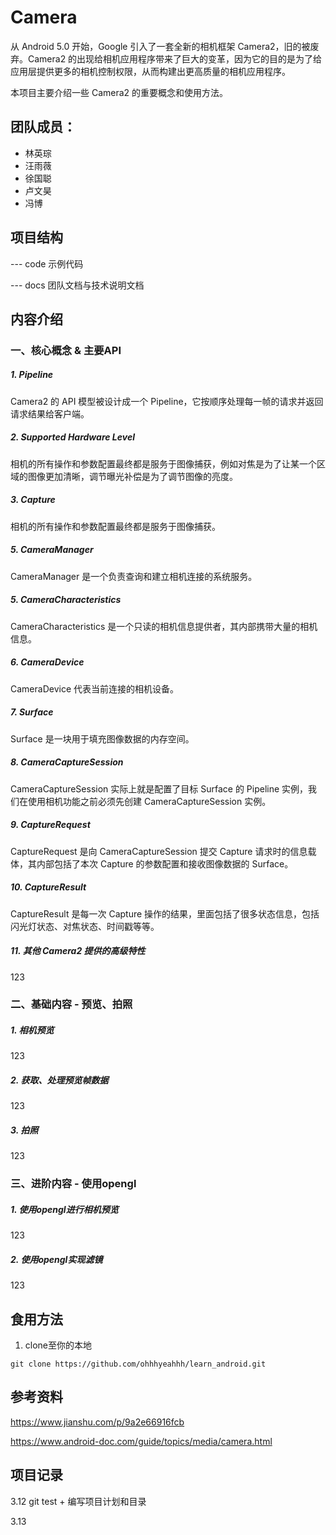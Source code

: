 # Camera 

从 Android 5.0 开始，Google 引入了一套全新的相机框架 Camera2，旧的被废弃。Camera2 的出现给相机应用程序带来了巨大的变革，因为它的目的是为了给应用层提供更多的相机控制权限，从而构建出更高质量的相机应用程序。 

本项目主要介绍一些 Camera2 的重要概念和使用方法。

## 团队成员：

- 林英琮 
- 汪雨薇 
- 徐国聪 
- 卢文昊 
- 冯博

## 项目结构

--- code  示例代码

--- docs  团队文档与技术说明文档

## 内容介绍

### 一、核心概念 & 主要API

##### 1. Pipeline

Camera2 的 API 模型被设计成一个 Pipeline，它按顺序处理每一帧的请求并返回请求结果给客户端。 

##### 2. Supported Hardware Level

相机的所有操作和参数配置最终都是服务于图像捕获，例如对焦是为了让某一个区域的图像更加清晰，调节曝光补偿是为了调节图像的亮度。 

##### 3. Capture

相机的所有操作和参数配置最终都是服务于图像捕获。

##### 5. CameraManager

CameraManager 是一个负责查询和建立相机连接的系统服务。

##### 5. CameraCharacteristics

CameraCharacteristics 是一个只读的相机信息提供者，其内部携带大量的相机信息。

##### 6. CameraDevice

CameraDevice 代表当前连接的相机设备。

##### 7. Surface

Surface 是一块用于填充图像数据的内存空间。

##### 8. CameraCaptureSession

CameraCaptureSession 实际上就是配置了目标 Surface 的 Pipeline 实例，我们在使用相机功能之前必须先创建 CameraCaptureSession 实例。

##### 9. CaptureRequest

CaptureRequest 是向 CameraCaptureSession 提交 Capture 请求时的信息载体，其内部包括了本次 Capture 的参数配置和接收图像数据的 Surface。

##### 10. CaptureResult

CaptureResult 是每一次 Capture 操作的结果，里面包括了很多状态信息，包括闪光灯状态、对焦状态、时间戳等等。

##### 11. 其他 Camera2 提供的高级特性 

123

### 二、基础内容 - 预览、拍照

##### 1. 相机预览

123

##### 2. 获取、处理预览帧数据

123

##### 3. 拍照

123

### 三、进阶内容 - 使用opengl

##### 1. 使用opengl进行相机预览

123

##### 2. 使用opengl实现滤镜

123

## 食用方法

1. clone至你的本地

```git
git clone https://github.com/ohhhyeahhh/learn_android.git
```

## 参考资料

<https://www.jianshu.com/p/9a2e66916fcb> 

<https://www.android-doc.com/guide/topics/media/camera.html> 

## 项目记录

3.12 git test + 编写项目计划和目录

3.13